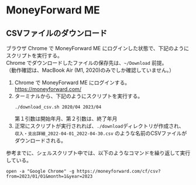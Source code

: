 # MoneyForward ME
## CSVファイルのダウンロード

ブラウザ Chrome で MoneyForward ME にログインした状態で、下記のようにスクリプトを実行する。  
Chrome でダウンロードしたファイルの保存先は、`~/Download` 前提。  
（動作確認は、MacBook Air (M1, 2020)のみでしか確認していません。）  

1. Chrome で MoneyForward ME にログインする。  
   https://moneyforward.com/
2. ターミナルから、下記のようにスクリプトを実行する。  
   ```shell
   ./download_csv.sh 2020/04 2023/04
   ```
   第１引数は開始年月、第２引数は、終了年月
3. 正常にスクリプトが実行されれば、`./download`ディレクトリが作成され、  
   `収入・支出詳細_2022-04-01_2022-04-30.csv` のような名前のCSVファイルがダウンロードされる。  

参考までに、シェルスクリプト中では、以下のようなコマンドを繰り返して実行している。  
```shell
open -a "Google Chrome" -g https://moneyforward.com/cf/csv?from=2023/01/01&month=1&year=2023
```